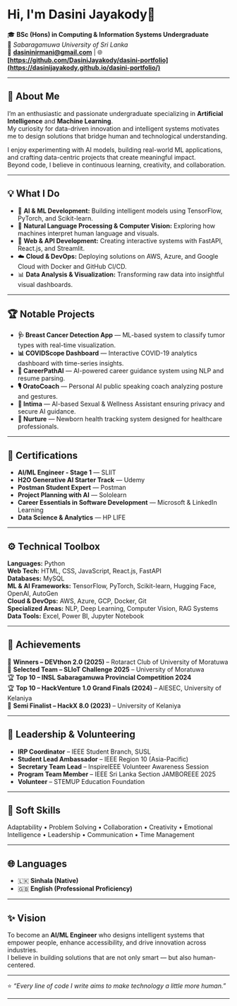 #  Hi, I'm Dasini Jayakody👋

🎓 **BSc (Hons) in Computing & Information Systems Undergraduate**  
📍 *Sabaragamuwa University of Sri Lanka*  
📧 **dasininirmani@gmail.com** | 🌐 **[https://github.com/DasiniJayakody/dasini-portfolio](https://dasinijayakody.github.io/dasini-portfolio/)**

---

## 🌟 About Me

I’m an enthusiastic and passionate undergraduate specializing in **Artificial Intelligence** and **Machine Learning**.  
My curiosity for data-driven innovation and intelligent systems motivates me to design solutions that bridge human and technological understanding.  

I enjoy experimenting with AI models, building real-world ML applications, and crafting data-centric projects that create meaningful impact.  
Beyond code, I believe in continuous learning, creativity, and collaboration.

---

## 💡 What I Do

- 🤖 **AI & ML Development:** Building intelligent models using TensorFlow, PyTorch, and Scikit-learn.  
- 🧠 **Natural Language Processing & Computer Vision:** Exploring how machines interpret human language and visuals.  
- 🧩 **Web & API Development:** Creating interactive systems with FastAPI, React.js, and Streamlit.  
- ☁️ **Cloud & DevOps:** Deploying solutions on AWS, Azure, and Google Cloud with Docker and GitHub CI/CD.  
- 📊 **Data Analysis & Visualization:** Transforming raw data into insightful visual dashboards.

---

## 🏆 Notable Projects

- **🩺 Breast Cancer Detection App** — ML-based system to classify tumor types with real-time visualization.  
- **📊 COVIDScope Dashboard** — Interactive COVID-19 analytics dashboard with time-series insights.  
- **🧭 CareerPathAI** — AI-powered career guidance system using NLP and resume parsing.  
- **🎙️ OratoCoach** — Personal AI public speaking coach analyzing posture and gestures.  
- **💬 Intima** — AI-based Sexual & Wellness Assistant ensuring privacy and secure AI guidance.  
- **🍼 Nurture** — Newborn health tracking system designed for healthcare professionals.

---

## 📜 Certifications

- **AI/ML Engineer - Stage 1** — SLIIT  
- **H2O Generative AI Starter Track** — Udemy  
- **Postman Student Expert** — Postman  
- **Project Planning with AI** — Sololearn  
- **Career Essentials in Software Development** — Microsoft & LinkedIn Learning  
- **Data Science & Analytics** — HP LIFE  

---

## ⚙️ Technical Toolbox

**Languages:** Python  
**Web Tech:** HTML, CSS, JavaScript, React.js, FastAPI  
**Databases:** MySQL  
**ML & AI Frameworks:** TensorFlow, PyTorch, Scikit-learn, Hugging Face, OpenAI, AutoGen  
**Cloud & DevOps:** AWS, Azure, GCP, Docker, Git  
**Specialized Areas:** NLP, Deep Learning, Computer Vision, RAG Systems  
**Data Tools:** Excel, Power BI, Jupyter Notebook  

---

## 🧩 Achievements

🏅 **Winners – DEVthon 2.0 (2025)** – Rotaract Club of University of Moratuwa  
🎥 **Selected Team – SLIoT Challenge 2025** – University of Moratuwa  
🏆 **Top 10 – INSL Sabaragamuwa Provincial Competition 2024**  
🏆 **Top 10 – HackVenture 1.0 Grand Finals (2024)** – AIESEC, University of Kelaniya  
🏅 **Semi Finalist – HackX 8.0 (2023)** – University of Kelaniya  

---

## 🌱 Leadership & Volunteering

- **IRP Coordinator** – IEEE Student Branch, SUSL  
- **Student Lead Ambassador** – IEEE Region 10 (Asia-Pacific)  
- **Secretary Team Lead** – InspireIEEE Volunteer Awareness Session  
- **Program Team Member** – IEEE Sri Lanka Section JAMBOREEE 2025  
- **Volunteer** – STEMUP Education Foundation  

---

## 💬 Soft Skills

Adaptability • Problem Solving • Collaboration • Creativity • Emotional Intelligence • Leadership • Communication • Time Management  

---

## 🌐 Languages

- 🇱🇰 **Sinhala (Native)**  
- 🇬🇧 **English (Professional Proficiency)**  

---

## ✨ Vision

To become an **AI/ML Engineer** who designs intelligent systems that empower people, enhance accessibility, and drive innovation across industries.  
I believe in building solutions that are not only smart — but also human-centered.

---

⭐ *“Every line of code I write aims to make technology a little more human.”*  

---


